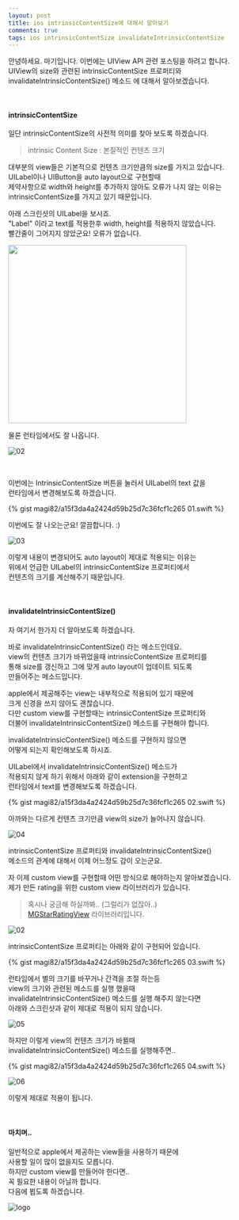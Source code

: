 ```yaml
---
layout: post
title: ios intrinsicContentSize에 대해서 알아보기
comments: true
tags: ios intrinsicContentSize invalidateIntrinsicContentSize
---
```


안녕하세요. 마기입니다. 이번에는 UIView API 관련 포스팅을 하려고 합니다.
<br>
UIView의 size와 관련된 intrinsicContentSize 프로퍼티와
<br>
invalidateIntrinsicContentSize() 메소드 에 대해서 알아보겠습니다.

<br>

#### intrinsicContentSize

일단 intrinsicContentSize의 사전적 의미를 찾아 보도록 하겠습니다.

> intrinsic Content Size : 본질적인 컨텐츠 크기

대부분의 view들은 기본적으로 컨텐츠 크기만큼의 size를 가지고 있습니다.
<br>
UILabel이나 UIButton을 auto layout으로 구현할때
<br>
제약사항으로 width와 height를 추가하지 않아도 오류가 나지 않는 이유는
<br>
intrinsicContentSize를 가지고 있기 때문입니다.

아래 스크린샷의 UILabel을 보시죠.
<br>
"Label" 이라고 text를 적용한후 width, height를 적용하지 않았습니다.
<br>
빨간줄이 그어지지 않았군요! 오류가 없습니다.

<img src="../images/2017-6-4-ios-intrinsicContentSize/01.png" width="360">

<br>

물론 런타임에서도 잘 나옵니다.

![02](../images/2017-6-4-ios-intrinsicContentSize/02.png)

<br>

이번에는 IntrinsicContentSize 버튼을 눌러서 UILabel의 text 값을
<br>
런타임에서 변경해보도록 하겠습니다.

{% gist magi82/a15f3da4a2424d59b25d7c36fcf1c265 01.swift %}

이번에도 잘 나오는군요! 깔끔합니다. :)

![03](../images/2017-6-4-ios-intrinsicContentSize/03.png)

이렇게 내용이 변경되어도 auto layout이 제대로 적용되는 이유는
<br>
위에서 언급한 UILabel의 intrinsicContentSize 프로퍼티에서
<br>
컨텐츠의 크기를 계산해주기 때문입니다.

<br>

#### invalidateIntrinsicContentSize()

자 여기서 한가지 더 알아보도록 하겠습니다.

바로 invalidateIntrinsicContentSize() 라는 메소드인데요.
<br>
view의 컨텐츠 크기가 바뀌었을때 intrinsicContentSize 프로퍼티를
<br>
통해 size를 갱신하고 그에 맞게 auto layout이 업데이트 되도록
<br>
만들어주는 메소드입니다.

apple에서 제공해주는 view는 내부적으로 적용되어 있기 때문에
<br>
크게 신경을 쓰지 않아도 괜찮습니다.
<br>
다만 custom view를 구현할때는 intrinsicContentSize 프로퍼티와
<br>
더불어 invalidateIntrinsicContentSize() 메소드를 구현해야 합니다.

invalidateIntrinsicContentSize() 메소드를 구현하지 않으면
<br>
어떻게 되는지 확인해보도록 하시죠.

UILabel에서 invalidateIntrinsicContentSize() 메소드가
<br>
적용되지 않게 하기 위해서 아래와 같이 extension을 구현하고
<br>
런타임에서 text를 변경해보도록 하겠습니다.

{% gist magi82/a15f3da4a2424d59b25d7c36fcf1c265 02.swift %}

아까와는 다르게 컨텐츠 크기만큼 view의 size가 늘어나지 않습니다.

![04](../images/2017-6-4-ios-intrinsicContentSize/04.png)

intrinsicContentSize 프로퍼티와 invalidateIntrinsicContentSize()
<br>
메소드의 관계에 대해서 이제 어느정도 감이 오는군요.

자 이제 custom view를 구현할때 어떤 방식으로 해야하는지 알아보겠습니다.
<br>
제가 만든 rating을 위한 custom view 라이브러리가 있습니다.

> 혹시나 궁금해 하실까봐.. (그럴리가 없잖아..)<br>
> [MGStarRatingView](https://github.com/magi82/MGStarRatingView) 라이브러리입니다.

![02](../images/2017-6-4-ios-intrinsicContentSize/02.png)

intrinsicContentSize 프로퍼티는 아래와 같이 구현되어 있습니다.

{% gist magi82/a15f3da4a2424d59b25d7c36fcf1c265 03.swift %}

런타임에서 별의 크기를 바꾸거나 간격을 조절 하는등
<br>
view의 크기와 관련된 메소드를 실행 했을때
<br>
invalidateIntrinsicContentSize() 메소드를 실행 해주지 않는다면
<br>
아래와 스크린샷과 같이 제대로 적용이 되지 않습니다.

![05](../images/2017-6-4-ios-intrinsicContentSize/05.png)

하지만 이렇게 view의 컨텐츠 크기가 바뀔때
<br>
invalidateIntrinsicContentSize() 메소드를 실행해주면..

{% gist magi82/a15f3da4a2424d59b25d7c36fcf1c265 04.swift %}

![06](../images/2017-6-4-ios-intrinsicContentSize/06.png)

이렇게 제대로 적용이 됩니다.

<br>

#### 마치며..

일반적으로 apple에서 제공하는 view들을 사용하기 때문에
<br>
사용할 일이 많이 없을지도 모릅니다.
<br>
하지만 custom view를 만들어야 한다면..
<br>
꼭 필요한 내용이 아닐까 합니다.
<br>
다음에 뵙도록 하겠습니다.

![logo](../images/magi.png)

